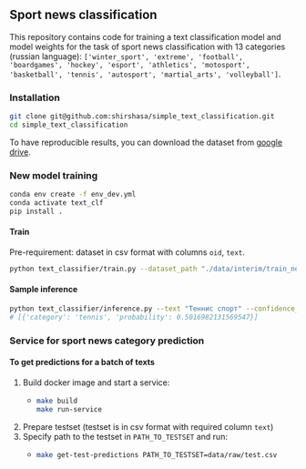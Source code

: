 ## Sport news classification

This repository contains code for training a text classification model and model weights for the task of sport news classification with 13 categories (russian language): `['winter_sport', 'extreme', 'football', 'boardgames', 'hockey', 'esport', 'athletics', 'motosport', 'basketball', 'tennis', 'autosport', 'martial_arts', 'volleyball']`.

### Installation

```bash
git clone git@github.com:shirshasa/simple_text_classification.git
cd simple_text_classification
```

To have reproducible results, you can download the dataset from [google drive](https://drive.google.com/file/d/1rCapvGu2Ir06QZBALNEzyXucoibv2H0B/view?usp=sharing).


### New model training

```bash
conda env create -f env_dev.yml
conda activate text_clf
pip install .
```
#### Train

Pre-requirement: dataset in csv format with columns `oid`, `text`.

```bash
python text_classifier/train.py --dataset_path "./data/interim/train_no_dup.csv" --model_filename "baseline.pkl"
```

#### Sample inference
```bash
python text_classifier/inference.py --text "Теннис спорт" --confidence_threshold 0.5 --checkpoint_path "./models/baseline.pkl"
# [{'category': 'tennis', 'probability': 0.5016982131569547}]
```

### Service for sport news category prediction
#### To get predictions for a batch of texts

1. Build docker image and start a service:
   - ```bash
     make build
     make run-service
     ```
2. Prepare testset (testset is in csv format with required column `text`) 
3. Specify path to the testset in `PATH_TO_TESTSET` and run:
   - ```bash
     make get-test-predictions PATH_TO_TESTSET=data/raw/test.csv
     ```
